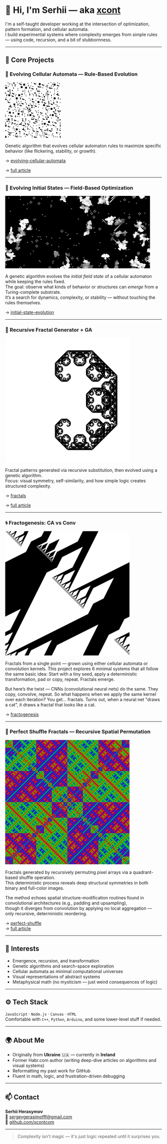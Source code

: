 # 👋 Hi, I'm Serhii — aka [xcont](https://xcont.com)

I'm a self-taught developer working at the intersection of optimization, pattern formation, and cellular automata.  
I build experimental systems where complexity emerges from simple rules — using code, recursion, and a bit of stubbornness.

---

## 🧬 Core Projects

### 🔁 Evolving Cellular Automata — Rule-Based Evolution

<img src="https://github.com/xcontcom/evolving-cellular-automata/blob/main/docs/images/19.gif" alt="Evolving Cellular Automata preview" />

Genetic algorithm that evolves cellular automaton rules to maximize specific behavior (like flickering, stability, or growth).  

→ [evolving-cellular-automata](https://github.com/xcontcom/evolving-cellular-automata)

→ [full article](https://github.com/xcontcom/evolving-cellular-automata/blob/main/docs/article.md)

---

### 🧠 Evolving Initial States — Field-Based Optimization

<img src="https://github.com/xcontcom/initial-state-evolution/blob/main/screenshots/preview.png" alt="Initial State Evolution preview" />

A genetic algorithm evolves the *initial field state* of a cellular automaton while keeping the rules fixed.  
The goal: observe what kinds of behavior or structures can *emerge* from a Turing-complete substrate.  
It’s a search for dynamics, complexity, or stability — without touching the rules themselves.

→ [initial-state-evolution](https://github.com/xcontcom/initial-state-evolution)

---

### 🧩 Recursive Fractal Generator + GA

<img src="https://github.com/xcontcom/fractals/blob/master/screenshots/demo.gif" alt="Fractal Generator preview" />

Fractal patterns generated via recursive substitution, then evolved using a genetic algorithm.  
Focus: visual symmetry, self-similarity, and how simple logic creates structured complexity.

→ [fractals](https://github.com/xcontcom/fractals)

→ [full article](https://github.com/xcontcom/fractals/blob/master/docs/article.md)

---

### 🌀 Fractogenesis: CA vs Conv

<img src="https://github.com/xcontcom/fractogenesis/blob/main/images/2dconv5.png" alt="Fractogenesis preview" width="400" />

Fractals from a single point — grown using either cellular automata or convolution kernels.
This project explores 6 minimal systems that all follow the same basic idea:
Start with a tiny seed, apply a deterministic transformation, pad or copy, repeat. Fractals emerge.

But here’s the twist — CNNs (convolutional neural nets) do the same. They copy, convolve, repeat.
So what happens when we apply the same kernel over each iteration? You get... fractals.
Turns out, when a neural net "draws a cat", it draws a fractal that looks like a cat.

→ [fractogenesis](https://github.com/xcontcom/fractogenesis)

---

### 🧮 Perfect Shuffle Fractals — Recursive Spatial Permutation

<img src="https://github.com/xcontcom/perfect-shuffle/blob/main/docs/images/preview.png" alt="Perfect Shuffle Fractals preview" width="400" />

Fractals generated by recursively permuting pixel arrays via a quadrant-based shuffle operation.  
This deterministic process reveals deep structural symmetries in both binary and full-color images.

The method echoes spatial structure-modification routines found in convolutional architectures (e.g., padding and upsampling),  
though it diverges from convolution by applying no local aggregation — only recursive, deterministic reordering.

→ [perfect-shuffle](https://github.com/xcontcom/perfect-shuffle)  
→ [full article](https://github.com/xcontcom/perfect-shuffle/blob/main/docs/article.md)

---

## 🧠 Interests

- Emergence, recursion, and transformation
- Genetic algorithms and search-space exploration
- Cellular automata as minimal computational universes
- Visual representations of abstract systems
- Metaphysical math (no mysticism — just weird consequences of logic)

---

## ⚙️ Tech Stack

`JavaScript` · `Node.js` · `Canvas` · `HTML`  
Comfortable with `C++`, `Python`, `Arduino`, and some lower-level stuff if needed.

---

## 🌍 About Me

- Originally from **Ukraine** 🇺🇦 — currently in **Ireland**
- Former Habr.com author (writing deep-dive articles on algorithms and visual systems)
- Reformatting my past work for GitHub
- Fluent in math, logic, and frustration-driven debugging

---

## 📫 Contact

**Serhii Herasymov**  
📧 sergeygerasimofff@gmail.com  
🔗 [github.com/xcontcom](https://github.com/xcontcom)

---

> Complexity isn't magic — it's just logic repeated until it surprises you.

<!---
xcontcom/xcontcom is a ✨ special ✨ repository because its `README.md` (this file) appears on your GitHub profile.
You can click the Preview link to take a look at your changes.
--->
